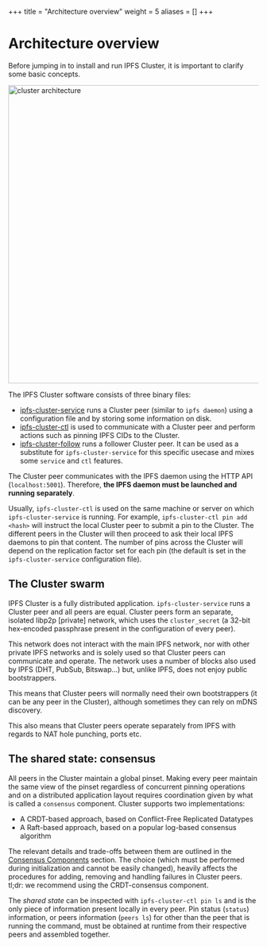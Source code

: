 +++
title = "Architecture overview"
weight = 5
aliases = []
+++


# Architecture overview

Before jumping in to install and run IPFS Cluster, it is important to clarify some basic concepts.

<img src="/cluster/diagrams/png/peer.png" alt="cluster architecture" title="cluster architecture" width="600px" />

The IPFS Cluster software consists of three binary files:

* [ipfs-cluster-service](/documentation/reference/service) runs a Cluster peer (similar to `ipfs daemon`) using a configuration file and by storing some information on disk.
* [ipfs-cluster-ctl](/documentation/reference/ctl) is used to communicate with a Cluster peer and perform actions such as pinning IPFS CIDs to the Cluster.
* [ipfs-cluster-follow](/documentation/reference/follow) runs a follower Cluster peer. It can be used as a substitute for `ipfs-cluster-service` for this specific usecase and mixes some `service` and `ctl` features.

The Cluster peer communicates with the IPFS daemon using the HTTP API (`localhost:5001`). Therefore, **the IPFS daemon must be launched and running separately**.

Usually, `ipfs-cluster-ctl` is used on the same machine or server on which `ipfs-cluster-service` is running. For example, `ipfs-cluster-ctl pin add <hash>` will instruct the local Cluster peer to submit a pin to the Cluster. The different peers in the Cluster will then proceed to ask their local IPFS daemons to pin that content. The number of pins across the Cluster will depend on the replication factor set for each pin (the default is set in the `ipfs-cluster-service` configuration file).

## The Cluster swarm

IPFS Cluster is a fully distributed application. `ipfs-cluster-service` runs a Cluster peer and all peers are equal. Cluster peers form an separate, isolated libp2p [private] network, which uses the `cluster_secret` (a 32-bit hex-encoded passphrase present in the configuration of every peer).

This network does not interact with the main IPFS network, nor with other private IPFS networks and is solely used so that Cluster peers can communicate and operate. The network uses a number of blocks also used by IPFS (DHT, PubSub, Bitswap...) but, unlike IPFS, does not enjoy public bootstrappers.

This means that Cluster peers will normally need their own bootstrappers (it can be any peer in the Cluster), although sometimes they can rely on mDNS discovery.

This also means that Cluster peers operate separately from IPFS with regards to NAT hole punching, ports etc.

## The shared state: consensus

All peers in the Cluster maintain a global pinset. Making every peer maintain the same view of the pinset regardless of concurrent pinning operations and on a distributed application layout requires coordination given by what is called a `consensus` component. Cluster supports two implementations:

* A CRDT-based approach, based on Conflict-Free Replicated Datatypes
* A Raft-based approach, based on a popular log-based consensus algorithm

The relevant details and trade-offs between them are outlined in the [Consensus Components](/documentation/guides/consensus) section. The choice (which must be performed during initialization and cannot be easily changed), heavily affects the procedures for adding, removing and handling failures in Cluster peers. tl;dr: we recommend using the CRDT-consensus component.

The *shared state* can be inspected with `ipfs-cluster-ctl pin ls` and is the only piece of information present locally in every peer. Pin status (`status`) information, or peers information (`peers ls`) for other than the peer that is running the command, must be obtained at runtime from their respective peers and assembled together.
